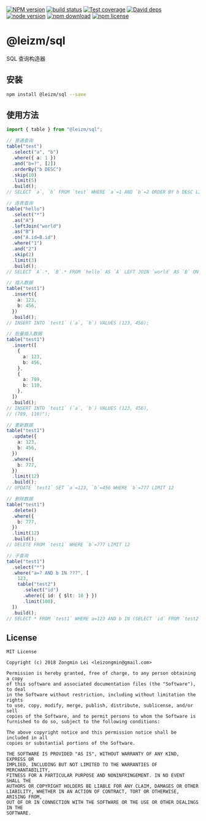 [![NPM version][npm-image]][npm-url]
[![build status][travis-image]][travis-url]
[![Test coverage][coveralls-image]][coveralls-url]
[![David deps][david-image]][david-url]
[![node version][node-image]][node-url]
[![npm download][download-image]][download-url]
[![npm license][license-image]][download-url]

[npm-image]: https://img.shields.io/npm/v/@leizm/sql.svg?style=flat-square
[npm-url]: https://npmjs.org/package/@leizm/sql
[travis-image]: https://img.shields.io/travis/leizongmin/leizm-sql.svg?style=flat-square
[travis-url]: https://travis-ci.org/leizongmin/leizm-sql
[coveralls-image]: https://img.shields.io/coveralls/leizongmin/leizm-sql.svg?style=flat-square
[coveralls-url]: https://coveralls.io/r/leizongmin/leizm-sql?branch=master
[david-image]: https://img.shields.io/david/leizongmin/leizm-sql.svg?style=flat-square
[david-url]: https://david-dm.org/leizongmin/leizm-sql
[node-image]: https://img.shields.io/badge/node.js-%3E=_6.0-green.svg?style=flat-square
[node-url]: http://nodejs.org/download/
[download-image]: https://img.shields.io/npm/dm/@leizm/sql.svg?style=flat-square
[download-url]: https://npmjs.org/package/@leizm/sql
[license-image]: https://img.shields.io/npm/l/@leizm/sql.svg

# @leizm/sql

SQL 查询构造器

## 安装

```bash
npm install @leizm/sql --save
```

## 使用方法

```typescript
import { table } from "@leizm/sql";

// 普通查询
table("test")
  .select("a", "b")
  .where({ a: 1 })
  .and("b=?", [2])
  .orderBy("b DESC")
  .skip(10)
  .limit(5)
  .build();
// SELECT `a`, `b` FROM `test` WHERE `a`=1 AND `b`=2 ORDER BY b DESC LIMIT 10,5

// 连表查询
table("hello")
  .select("*")
  .as("A")
  .leftJoin("world")
  .as("B")
  .on("A.id=B.id")
  .where("1")
  .and("2")
  .skip(2)
  .limit(3)
  .build();
// SELECT `A`.*, `B`.* FROM `hello` AS `A` LEFT JOIN `world` AS `B` ON A.id=B.id WHERE 1 AND 2 LIMIT 2,3

// 插入数据
table("test1")
  .insert({
    a: 123,
    b: 456,
  })
  .build();
// INSERT INTO `test1` (`a`, `b`) VALUES (123, 456);

// 批量插入数据
table("test1")
  .insert([
    {
      a: 123,
      b: 456,
    },
    {
      a: 789,
      b: 110,
    },
  ])
  .build();
// INSERT INTO `test1` (`a`, `b`) VALUES (123, 456),
// (789, 110)");

// 更新数据
table("test1")
  .update({
    a: 123,
    b: 456,
  })
  .where({
    b: 777,
  })
  .limit(12)
  .build();
// UPDATE `test1` SET `a`=123, `b`=456 WHERE `b`=777 LIMIT 12

// 删除数据
table("test1")
  .delete()
  .where({
    b: 777,
  })
  .limit(12)
  .build();
// DELETE FROM `test1` WHERE `b`=777 LIMIT 12

// 子查询
table("test1")
  .select("*")
  .where("a=? AND b IN ???", [
    123,
    table("test2")
      .select("id")
      .where({ id: { $lt: 10 } })
      .limit(100),
  ])
  .build();
// SELECT * FROM `test1` WHERE a=123 AND b IN (SELECT `id` FROM `test2` WHERE `id`<10 LIMIT 100)
```

## License

```text
MIT License

Copyright (c) 2018 Zongmin Lei <leizongmin@gmail.com>

Permission is hereby granted, free of charge, to any person obtaining a copy
of this software and associated documentation files (the "Software"), to deal
in the Software without restriction, including without limitation the rights
to use, copy, modify, merge, publish, distribute, sublicense, and/or sell
copies of the Software, and to permit persons to whom the Software is
furnished to do so, subject to the following conditions:

The above copyright notice and this permission notice shall be included in all
copies or substantial portions of the Software.

THE SOFTWARE IS PROVIDED "AS IS", WITHOUT WARRANTY OF ANY KIND, EXPRESS OR
IMPLIED, INCLUDING BUT NOT LIMITED TO THE WARRANTIES OF MERCHANTABILITY,
FITNESS FOR A PARTICULAR PURPOSE AND NONINFRINGEMENT. IN NO EVENT SHALL THE
AUTHORS OR COPYRIGHT HOLDERS BE LIABLE FOR ANY CLAIM, DAMAGES OR OTHER
LIABILITY, WHETHER IN AN ACTION OF CONTRACT, TORT OR OTHERWISE, ARISING FROM,
OUT OF OR IN CONNECTION WITH THE SOFTWARE OR THE USE OR OTHER DEALINGS IN THE
SOFTWARE.
```
